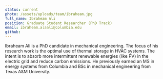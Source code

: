 ```yaml
---
status: current
photo: /assets/uploads/team/ibraheam.jpg
full_name: Ibraheam Ali
position: Graduate Student Researcher (PhD Track)
email: ibraheam.alaali@columbia.edu
github: 
---
```

Ibraheam Ali is a PhD candidate in mechanical engineering. The focus of his research work is the optimal use of thermal storage in HVAC systems. The intent is to absorb more intermittent renewable energies (like PV) in the electric grid and reduce carbon emissions. He previously earned an MS in energy systems from Columbia and BSc in mechanical engineering from Texas A&M University.

